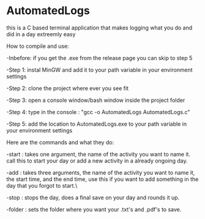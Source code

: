 # AutomatedLogs
this is a C based terminal application that makes logging what you do and did in a day extreemly easy

How to compile and use:

  -Inbefore: if you get the .exe from the release page you can skip to step 5

  -Step 1: instal MinGW and add it to your path variable in your environment settings

  -Step 2: clone the project where ever you see fit

  -Step 3: open a console window/bash window inside the project folder

  -Step 4: type in the console : "gcc -o AutomatedLogs AutomatedLogs.c"

  -Step 5: add the location to AutomatedLogs.exe to your path variable in your environment settings

Here are the commands and what they do:

  -start : takes one argument, the name of the activity you want to name it. call this to start your day or add a new activity in a already   ongoing day.

  -add : takes three arguments, the name of the activity you want to name it, the start time, and the end time, use this if you want to add   something in the day that you forgot to start.\

  -stop : stops the day, does a final save on your day and rounds it up.

  -folder : sets the folder where you want your .txt's and .pdf's to save.
